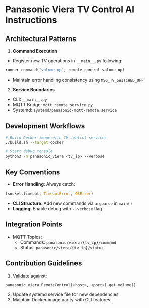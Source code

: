 # Panasonic Viera TV Control AI Instructions

## Architectural Patterns

1. **Command Execution**
- Register new TV operations in `__main__.py` following:
```python
runner.command("volume_up", remote_control.volume_up)
```
- Maintain error handling consistency using `MSG_TV_SWITCHED_OFF`

2. **Service Boundaries**
- CLI: `__main__.py`
- MQTT Bridge: `mqtt_remote_service.py`
- Systemd: `systemd/panasonic-mqtt-remote.service`

## Development Workflows

```bash
# Build Docker image with TV control services
./build.sh --target docker

# Start debug console
python3 -m panasonic_viera <tv_ip> --verbose
```

## Key Conventions

- **Error Handling**: Always catch:
```python
(socket.timeout, TimeoutError, OSError)
```
- **CLI Structure**: Add new commands via `argparse` in `main()`
- **Logging**: Enable debug with `--verbose` flag

## Integration Points

- MQTT Topics:
  - Commands: `panasonic/viera/{tv_ip}/command`
  - Status: `panasonic/viera/{tv_ip}/status`

## Contribution Guidelines

1. Validate against:
```python
panasonic_viera.RemoteControl(<host>, <port>).get_volume()
```
2. Update systemd service file for new dependencies
3. Maintain Docker image parity with CLI features